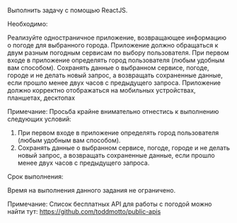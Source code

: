 Выполнить задачу с помощью ReactJS. 

Необходимо:

Реализуйте одностраничное приложение, возвращающее информацию о погоде для выбранного города. 
Приложение должно обращаться к двум разным погодным сервисам по выбору пользователя.
При первом входе в приложение определять город пользователя (любым удобным вам способом).
Сохранять данные о выбранном сервисе, погоде, городе и не делать новый запрос, а возвращать сохраненные данные, если прошло менее двух часов с предыдущего запроса. 
Приложение должно корректно отображаться на мобильных устройствах, планшетах, десктопах

Примечание: Просьба крайне внимательно отнестись к выполнению следующих условий:

1. При первом входе в приложение определять город пользователя (любым удобным вам способом).
2. Сохранять данные о выбранном сервисе, погоде, городе и не делать новый запрос, а возвращать сохраненные данные, если прошло менее двух часов с предыдущего запроса. 

Срок выполнения:

Время на выполнения данного задания не ограничено.


Примечание:
Список бесплатных API для работы с погодой можно найти тут: https://github.com/toddmotto/public-apis
